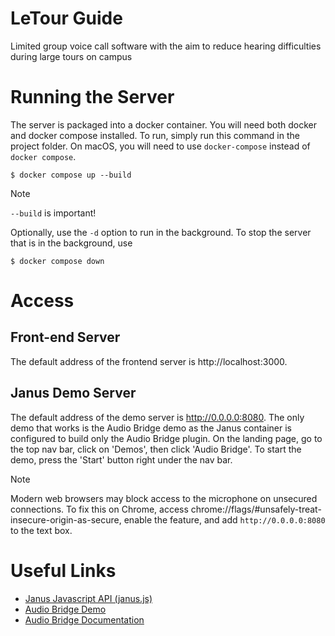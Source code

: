 # LeTour Guide
Limited group voice call software with the aim to reduce hearing difficulties during large tours on campus

# Running the Server
The server is packaged into a docker container. You will need both docker and docker compose installed. To run, simply run this command in the project folder. On macOS, you will need to use `docker-compose` instead of `docker compose`.

```console
$ docker compose up --build
```

> [!NOTE]
> `--build` is important!

Optionally, use the `-d` option to run in the background.
To stop the server that is in the background, use

```console
$ docker compose down
```

# Access
## Front-end Server
The default address of the frontend server is http://localhost:3000.

## Janus Demo Server
The default address of the demo server is http://0.0.0.0:8080. The only demo that works is the Audio Bridge demo as the Janus container is configured to build only the Audio Bridge plugin. On the landing page, go to the top nav bar, click on 'Demos', then click 'Audio Bridge'. To start the demo, press the 'Start' button right under the nav bar.

> [!NOTE]
> Modern web browsers may block access to the microphone on unsecured connections. To fix this on Chrome, access chrome://flags/#unsafely-treat-insecure-origin-as-secure, enable the feature, and add `http://0.0.0.0:8080` to the text box.

# Useful Links
- [Janus Javascript API (janus.js)](https://janus.conf.meetecho.com/docs/JS.html)
- [Audio Bridge Demo](https://janus.conf.meetecho.com/demos/audiobridge.html)
- [Audio Bridge Documentation](https://janus.conf.meetecho.com/docs/audiobridge)
